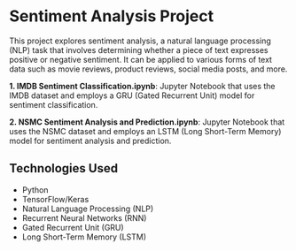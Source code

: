 # Sentiment Analysis Project

This project explores sentiment analysis, a natural language processing (NLP) task that involves determining whether a piece of text expresses positive or negative sentiment. It can be applied to various forms of text data such as movie reviews, product reviews, social media posts, and more.


**1. IMDB Sentiment Classification.ipynb**: Jupyter Notebook that uses the IMDB dataset and employs a GRU (Gated Recurrent Unit) model for sentiment classification.

**2. NSMC Sentiment Analysis and Prediction.ipynb**: Jupyter Notebook that uses the NSMC dataset and employs an LSTM (Long Short-Term Memory) model for sentiment analysis and prediction.

## Technologies Used

- Python
- TensorFlow/Keras
- Natural Language Processing (NLP)
- Recurrent Neural Networks (RNN)
- Gated Recurrent Unit (GRU)
- Long Short-Term Memory (LSTM)

